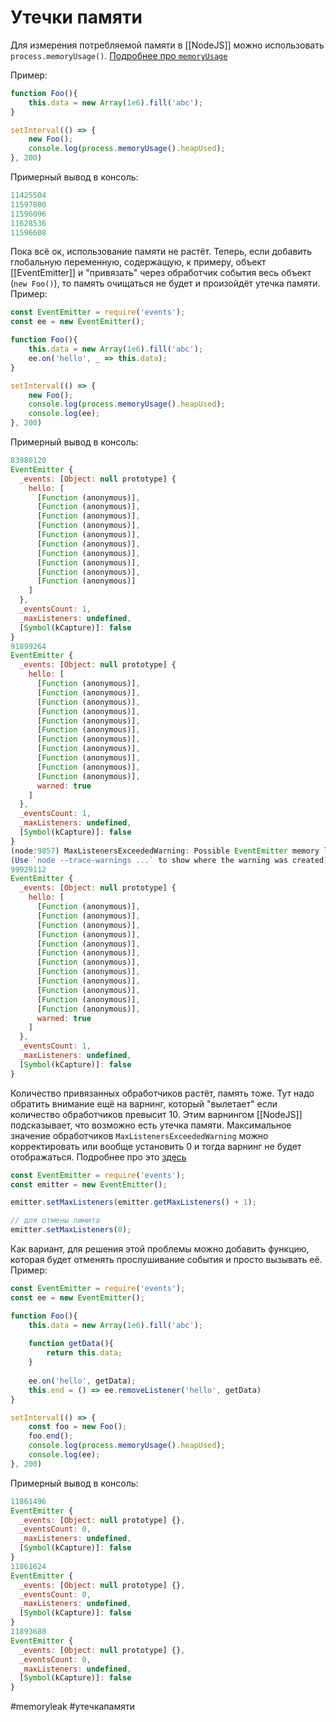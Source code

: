 # Утечки памяти
Для измерения потребляемой памяти в [[NodeJS]] можно использовать `process.memoryUsage()`. [Подробнее про `memoryUsage`](https://nodejs.org/api/process.html#processmemoryusage)

Пример:

```js
function Foo(){
	this.data = new Array(1e6).fill('abc');
}

setInterval(() => {
	new Foo();
	console.log(process.memoryUsage().heapUsed);
}, 200)
```

Примерный вывод в консоль:
```js
11425504
11597800
11596096
11628536
11596608
```

Пока всё ок, использование памяти не растёт. Теперь, если добавить глобальную переменную, содержащую, к примеру, объект [[EventEmitter]] и "привязать" через обработчик события весь объект (`new Foo()`), то память очищаться не будет и произойдёт утечка памяти. Пример:

```js
const EventEmitter = require('events');
const ee = new EventEmitter();

function Foo(){
	this.data = new Array(1e6).fill('abc');
	ee.on('hello', _ => this.data);
}

setInterval(() => {
	new Foo();
	console.log(process.memoryUsage().heapUsed);
	console.log(ee);
}, 200)
```

Примерный вывод в консоль:
```js
83980120
EventEmitter {
  _events: [Object: null prototype] {
    hello: [
      [Function (anonymous)],
      [Function (anonymous)],
      [Function (anonymous)],
      [Function (anonymous)],
      [Function (anonymous)],
      [Function (anonymous)],
      [Function (anonymous)],
      [Function (anonymous)],
      [Function (anonymous)],
      [Function (anonymous)]
    ]
  },
  _eventsCount: 1,
  _maxListeners: undefined,
  [Symbol(kCapture)]: false
}
91899264
EventEmitter {
  _events: [Object: null prototype] {
    hello: [
      [Function (anonymous)],
      [Function (anonymous)],
      [Function (anonymous)],
      [Function (anonymous)],
      [Function (anonymous)],
      [Function (anonymous)],
      [Function (anonymous)],
      [Function (anonymous)],
      [Function (anonymous)],
      [Function (anonymous)],
      [Function (anonymous)],
      warned: true
    ]
  },
  _eventsCount: 1,
  _maxListeners: undefined,
  [Symbol(kCapture)]: false
}
(node:9857) MaxListenersExceededWarning: Possible EventEmitter memory leak detected. 11 hello listeners added to [EventEmitter]. Use emitter.setMaxListeners() to increase limit
(Use `node --trace-warnings ...` to show where the warning was created)
99929112
EventEmitter {
  _events: [Object: null prototype] {
    hello: [
      [Function (anonymous)],
      [Function (anonymous)],
      [Function (anonymous)],
      [Function (anonymous)],
      [Function (anonymous)],
      [Function (anonymous)],
      [Function (anonymous)],
      [Function (anonymous)],
      [Function (anonymous)],
      [Function (anonymous)],
      [Function (anonymous)],
      [Function (anonymous)],
      warned: true
    ]
  },
  _eventsCount: 1,
  _maxListeners: undefined,
  [Symbol(kCapture)]: false
}
```

Количество привязанных обработчиков растёт, память тоже. Тут надо обратить внимание ещё на варнинг, который "вылетает" если количество обработчиков превысит 10. Этим варнингом [[NodeJS]] подсказывает, что возможно есть утечка памяти. Максимальное значение обработчиков `MaxListenersExceededWarning` можно корректировать или вообще установить 0 и тогда варнинг не будет отображаться. Подробнее про это [здесь](https://nodejs.org/docs/latest-v16.x/api/events.html#eventsdefaultmaxlisteners)

```js
const EventEmitter = require('events'); 
const emitter = new EventEmitter();

emitter.setMaxListeners(emitter.getMaxListeners() + 1);

// для отмены лимита
emitter.setMaxListeners(0);
```

Как вариант, для решения этой проблемы можно добавить функцию, которая будет отменять прослушивание события и просто вызывать её. Пример:
```js
const EventEmitter = require('events');
const ee = new EventEmitter();

function Foo(){
	this.data = new Array(1e6).fill('abc');
	
	function getData(){
		return this.data;
	}
	
	ee.on('hello', getData);
	this.end = () => ee.removeListener('hello', getData)
}

setInterval(() => {
	const foo = new Foo();
	foo.end();
	console.log(process.memoryUsage().heapUsed);
	console.log(ee);
}, 200)
```

Примерный вывод в консоль:
```js
11861496
EventEmitter {
  _events: [Object: null prototype] {},
  _eventsCount: 0,
  _maxListeners: undefined,
  [Symbol(kCapture)]: false
}
11861624
EventEmitter {
  _events: [Object: null prototype] {},
  _eventsCount: 0,
  _maxListeners: undefined,
  [Symbol(kCapture)]: false
}
11893688
EventEmitter {
  _events: [Object: null prototype] {},
  _eventsCount: 0,
  _maxListeners: undefined,
  [Symbol(kCapture)]: false
}
```

#memoryleak #утечкапамяти